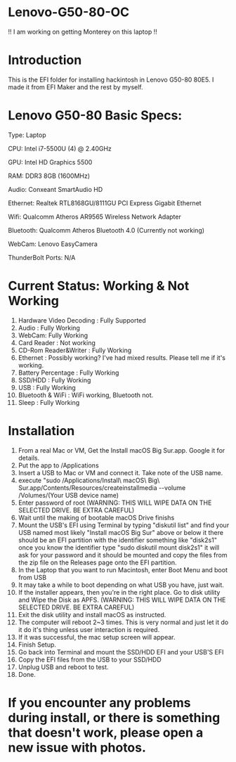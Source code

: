 # Lenovo-G50-80-OC
!! I am working on getting Monterey on this laptop !!
# Introduction
This is the EFI folder for installing hackintosh in Lenovo G50-80 80E5. I made it from EFI Maker and the rest by myself.
# Lenovo G50-80 Basic Specs:
Type: Laptop

CPU: Intel i7-5500U (4) @ 2.40GHz 

GPU: Intel HD Graphics 5500 

RAM: DDR3 8GB (1600MHz)

Audio: Conxeant SmartAudio HD

Ethernet: Realtek RTL8168GU/8111GU PCI Express Gigabit Ethernet

Wifi: Qualcomm Atheros AR9565 Wireless Network Adapter

Bluetooth: Qualcomm Atheros Bluetooth 4.0 (Currently not working)

WebCam: Lenovo EasyCamera

ThunderBolt Ports: N/A

# Current Status: Working & Not Working
1. Hardware Video Decoding : Fully Supported
2. Audio : Fully Working
3. WebCam: Fully Working
4. Card Reader : Not working
5. CD-Rom Reader&Writer : Fully Working
6. Ethernet : Possibly working? I've had mixed results. Please tell me if it's working.
7. Battery Percentage : Fully Working
8. SSD/HDD : Fully Working
9. USB : Fully Working
10. Bluetooth & WiFi : WiFi working, Bluetooth not.
11. Sleep : Fully Working
# Installation
1. From a real Mac or VM, Get the Install macOS Big Sur.app. Google it for details.
2. Put the app to /Applications
3. Insert a USB to Mac or VM and connect it. Take note of the USB name. 
4. execute "sudo /Applications/Install\ macOS\ Big\ Sur.app/Contents/Resources/createinstallmedia --volume /Volumes/(Your USB device name)
5. Enter password of root (WARNING: THIS WILL WIPE DATA ON THE SELECTED DRIVE. BE EXTRA CAREFUL)
6. Wait until the making of bootable macOS Drive finishs 
7. Mount the USB's EFI using Terminal by typing "diskutil list" and find your USB named most likely "Install macOS Big Sur" above or below it there should be an EFI partition with the identifier something like "disk2s1" once you know the identifier type "sudo diskutil mount disk2s1" it will ask for your password and it should be mounted and copy the files from the zip file on the Releases page onto the EFI partition.
8. In the Laptop that you want to run Macintosh, enter Boot Menu and boot from USB
9. It may take a while to boot depending on what USB you have, just wait.
10. If the installer appears, then you're in the right place. Go to disk utility and Wipe the Disk as APFS. (WARNING: THIS WILL WIPE DATA ON THE SELECTED DRIVE. BE EXTRA CAREFUL)
11. Exit the disk utility and install macOS as instructed.
12. The computer will reboot 2~3 times. This is very normal and just let it do it do it's thing unless user interaction is required. 
13. If it was successful, the mac setup screen will appear. 
14. Finish Setup.
15. Go back into Terminal and mount the SSD/HDD EFI and your USB'S EFI
16. Copy the EFI files from the USB to your SSD/HDD
17. Unplug USB and reboot to test.
18. Done.


# If you encounter any problems during install, or there is something that doesn't work, please open a new issue with photos.
